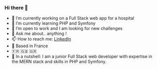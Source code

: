 ### Hi there 👋



- 🔭 I’m currently working on a Full Stack web app for a hospital
- 🌱 I’m currently learning PHP and Symfony
- 👯 I’m open to work and I am looking for new challenges
- 💬 Ask me about.. anything !
- 📫 How to reach me: [LinkedIn](https://www.linkedin.com/in/tkambas/)
- 📍 Based in France
- 🇫🇷 🇬🇧 🇬🇷
- 🌰 In a nutshell: I am a junior Full Stack web developer with expertise in the MERN stack and skills in PHP and Symfony.
